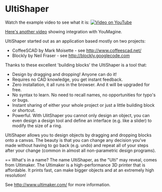 UltiShaper
==========

Watch the example video to see what it is:
[![Video on YouTube](https://img.youtube.com/vi/fCFEr9mVZoA/maxresdefault.jpg)](https://youtu.be/fCFEr9mVZoA)

[Here's another video](https://www.youtube.com/watch?v=aG77wX4wFTc) showing integration with YouMagine.

UltiShaper started out as an application based mostly on two projects:
- CoffeeSCAD by Mark Moisette - see http://www.coffeescad.net/
- Blockly by Neil Fraser - see http://blockly.googlecode.com

Thanks to these excellent 'building blocks' the UltiShaper is a tool that:
- Design by dragging and dropping! Anyone can do it!
- Requires no CAD knowledge, you get instant feedback.
- Zero installation, it all runs in the browser. And it will be upgraded for free.
- No syntax to learn. No need to recall names, no opportunities for typo's or bugs.
- Instant sharing of either your whole project or just a little building block or shortcut.
- Powerful. With UlitShaper you cannot only design an object, you can even design a design tool and define an interface (e.g. like a slider) to modify the size of a ring.

UltiShaper allows you to design objects by dragging and dropping blocks onto a canvas. The beauty is that you can change any decision you've made without having to go back (e.g. undo) and repeat all of your steps after your change (common in almost all non-parametric design programs).

== What's in a name?
The name UltiShaper, as the "Ulti" may reveal, comes from Ultimaker. The Ultimaker is a high-performance 3D printer that is affordable. It prints fast, can make bigger objects and at an extremely high resolution!

See http://www.ultimaker.com/ for more information.
